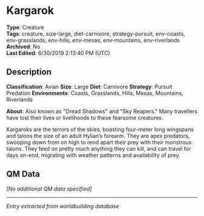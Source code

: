 # Kargarok

**Type**: Creature  
**Tags**: creature, size-large, diet-carnivore, strategy-pursuit, env-coasts, env-grasslands, env-hills, env-mesas, env-mountains, env-riverlands  
**Archived**: No  
**Last Edited**: 6/30/2019 2:13:40 PM (UTC)

## Description
**Classification**:
Avian
**Size**:
Large
**Diet**:
Carnivore
**Strategy**:
Pursuit Predation
**Environments**:
Coasts, Grasslands, Hills, Mesas, Mountains, Riverlands

**About**:
Also known as "Dread Shadows" and "Sky Reapers." Many travellers have lost their lives or livelihoods to these fearsome creatures.

Kargaroks are the terrors of the skies, boasting four-meter long wingspans and talons the size of an adult Hylian’s forearm. They are apex predators, swooping down from on high to rend apart their prey with their monstrous talons. They feed on pretty much anything they can kill, and can travel for days on-end, migrating with weather patterns and availability of prey.

## QM Data
*[No additional QM data specified]*

---
*Entry extracted from worldbuilding database*
